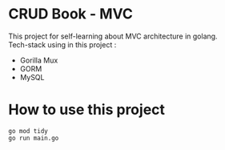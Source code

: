 # CRUD Book - MVC

This project for self-learning about MVC architecture in golang.  
Tech-stack using in this project :
- Gorilla Mux
- GORM
- MySQL

# How to use this project
```
go mod tidy
go run main.go
```
